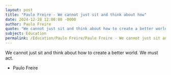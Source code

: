 ```yaml
---
layout: post
title: "Paulo Freire - We cannot just sit and think about how"
date: 2024-12-28 12:00:00 -0000
author: Paulo Freire
quote: "We cannot just sit and think about how to create a better world. We must act."
subject: Education
permalink: /Education/Paulo Freire/Paulo Freire - We cannot just sit and think about how
---
```


We cannot just sit and think about how to create a better world. We must act.

- Paulo Freire
